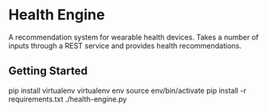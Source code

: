 Health Engine
=============

A recommendation system for wearable health devices. Takes a number of inputs through a REST
service and provides health recommendations.

Getting Started
---------------

pip install virtualenv
virtualenv env
source env/bin/activate
pip install -r requirements.txt
./health-engine.py
